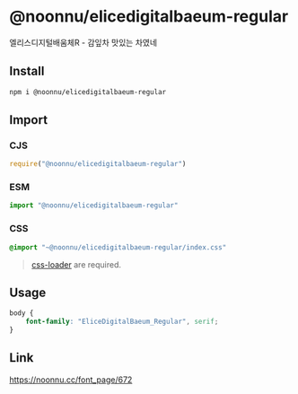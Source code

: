 # @noonnu/elicedigitalbaeum-regular
엘리스디지털배움체R - 감잎차 맛있는 차였네

## Install
```sh
npm i @noonnu/elicedigitalbaeum-regular
```
## Import
### CJS
```js
require("@noonnu/elicedigitalbaeum-regular")
```
### ESM
```js
import "@noonnu/elicedigitalbaeum-regular"
```
### CSS 
```css
@import "~@noonnu/elicedigitalbaeum-regular/index.css"
```
> [css-loader](https://github.com/webpack-contrib/css-loader) are required.

## Usage
```css
body {
    font-family: "EliceDigitalBaeum_Regular", serif;
}
```

## Link
https://noonnu.cc/font_page/672